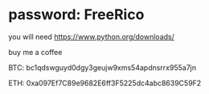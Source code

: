 # password: FreeRico

you will need https://www.python.org/downloads/

buy me a coffee

BTC: bc1qdswguyd0dgy3geujw9xms54apdnsrrx955a7jn

ETH: 0xa097Ef7C89e9682E6ff3F5225dc4abc8639C59F2
